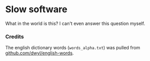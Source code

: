 # Slow software

What in the world is this? I can't even answer this question myself.

### Credits

The english dictionary words (`words_alpha.txt`) was pulled from
[github.com/dwyl/english-words](`https://github.com/dwyl/english-words`).
